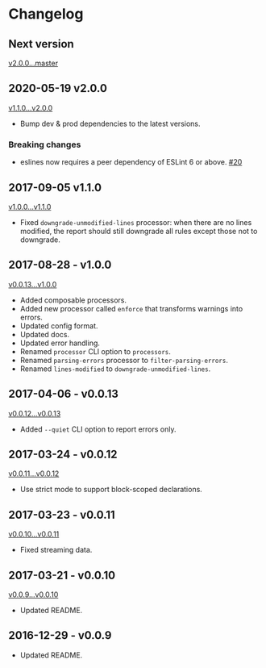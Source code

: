 # Changelog

## Next version
[v2.0.0...master](https://github.com/Automattic/eslines/compare/v2.0.0...master)

## 2020-05-19 v2.0.0
[v1.1.0...v2.0.0](https://github.com/Automattic/eslines/compare/v1.1.0...v2.0.0)

- Bump dev & prod dependencies to the latest versions.

### Breaking changes

- eslines now requires a peer dependency of ESLint 6 or above. [#20](https://github.com/Automattic/eslines/pull/20)

## 2017-09-05 v1.1.0
[v1.0.0...v1.1.0](https://github.com/Automattic/eslines/compare/v1.0.0...v1.1.0)

* Fixed `downgrade-unmodified-lines` processor: when there are no lines modified,
  the report should still downgrade all rules except those not to downgrade.

## 2017-08-28 - v1.0.0
[v0.0.13...v1.0.0](https://github.com/Automattic/eslines/compare/v0.0.13...v1.0.0)

* Added composable processors.
* Added new processor called `enforce` that transforms warnings into errors.
* Updated config format.
* Updated docs.
* Updated error handling.
* Renamed `processor` CLI option to `processors`.
* Renamed `parsing-errors` processor to `filter-parsing-errors`.
* Renamed `lines-modified` to `downgrade-unmodified-lines`.

## 2017-04-06 - v0.0.13
[v0.0.12...v0.0.13](https://github.com/Automattic/eslines/compare/v0.0.12...v0.0.13)

* Added `--quiet` CLI option to report errors only.

## 2017-03-24 - v0.0.12
[v0.0.11...v0.0.12](https://github.com/Automattic/eslines/compare/v0.0.11...v0.0.12)

* Use strict mode to support block-scoped declarations.

## 2017-03-23 - v0.0.11
[v0.0.10...v0.0.11](https://github.com/Automattic/eslines/compare/v0.0.10...v0.0.11)

* Fixed streaming data.

## 2017-03-21 - v0.0.10
[v0.0.9...v0.0.10](https://github.com/Automattic/eslines/compare/v0.0.9...v0.0.10)

* Updated README.

## 2016-12-29 - v0.0.9

* Updated README.
